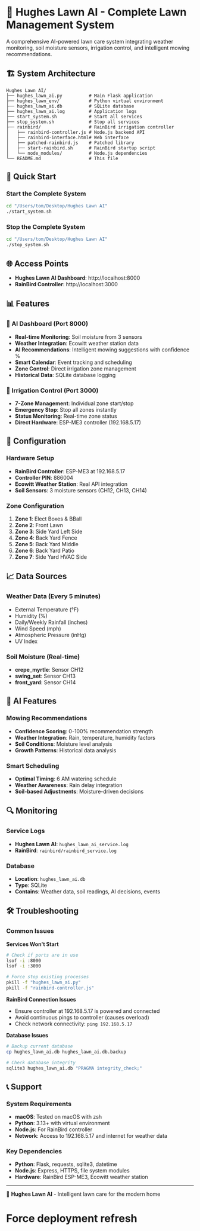 # 🌱 Hughes Lawn AI - Complete Lawn Management System

A comprehensive AI-powered lawn care system integrating weather monitoring, soil moisture sensors, irrigation control, and intelligent mowing recommendations.

## 🏗️ System Architecture

```
Hughes Lawn AI/
├── hughes_lawn_ai.py          # Main Flask application
├── hughes_lawn_env/           # Python virtual environment
├── hughes_lawn_ai.db          # SQLite database
├── hughes_lawn_ai.log         # Application logs
├── start_system.sh            # Start all services
├── stop_system.sh             # Stop all services
├── rainbird/                  # RainBird irrigation controller
│   ├── rainbird-controller.js # Node.js backend API
│   ├── rainbird-interface.html# Web interface
│   ├── patched-rainbird.js    # Patched library
│   ├── start-rainbird.sh      # RainBird startup script
│   └── node_modules/          # Node.js dependencies
└── README.md                  # This file
```

## 🚀 Quick Start

### Start the Complete System
```bash
cd "/Users/tom/Desktop/Hughes Lawn AI"
./start_system.sh
```

### Stop the Complete System
```bash
cd "/Users/tom/Desktop/Hughes Lawn AI"
./stop_system.sh
```

## 🌐 Access Points

- **Hughes Lawn AI Dashboard**: http://localhost:8000
- **RainBird Controller**: http://localhost:3000

## 📊 Features

### 🤖 AI Dashboard (Port 8000)
- **Real-time Monitoring**: Soil moisture from 3 sensors
- **Weather Integration**: Ecowitt weather station data
- **AI Recommendations**: Intelligent mowing suggestions with confidence %
- **Smart Calendar**: Event tracking and scheduling
- **Zone Control**: Direct irrigation zone management
- **Historical Data**: SQLite database logging

### 🚿 Irrigation Control (Port 3000)
- **7-Zone Management**: Individual zone start/stop
- **Emergency Stop**: Stop all zones instantly
- **Status Monitoring**: Real-time zone status
- **Direct Hardware**: ESP-ME3 controller (192.168.5.17)

## 🔧 Configuration

### Hardware Setup
- **RainBird Controller**: ESP-ME3 at 192.168.5.17
- **Controller PIN**: 886004
- **Ecowitt Weather Station**: Real API integration
- **Soil Sensors**: 3 moisture sensors (CH12, CH13, CH14)

### Zone Configuration
1. **Zone 1**: Elect Boxes & BBall
2. **Zone 2**: Front Lawn
3. **Zone 3**: Side Yard Left Side
4. **Zone 4**: Back Yard Fence
5. **Zone 5**: Back Yard Middle
6. **Zone 6**: Back Yard Patio
7. **Zone 7**: Side Yard HVAC Side

## 📈 Data Sources

### Weather Data (Every 5 minutes)
- External Temperature (°F)
- Humidity (%)
- Daily/Weekly Rainfall (inches)
- Wind Speed (mph)
- Atmospheric Pressure (inHg)
- UV Index

### Soil Moisture (Real-time)
- **crepe_myrtle**: Sensor CH12
- **swing_set**: Sensor CH13
- **front_yard**: Sensor CH14

## 🧠 AI Features

### Mowing Recommendations
- **Confidence Scoring**: 0-100% recommendation strength
- **Weather Integration**: Rain, temperature, humidity factors
- **Soil Conditions**: Moisture level analysis
- **Growth Patterns**: Historical data analysis

### Smart Scheduling
- **Optimal Timing**: 6 AM watering schedule
- **Weather Awareness**: Rain delay integration
- **Soil-based Adjustments**: Moisture-driven decisions

## 🔍 Monitoring

### Service Logs
- **Hughes Lawn AI**: `hughes_lawn_ai_service.log`
- **RainBird**: `rainbird/rainbird_service.log`

### Database
- **Location**: `hughes_lawn_ai.db`
- **Type**: SQLite
- **Contains**: Weather data, soil readings, AI decisions, events

## 🛠️ Troubleshooting

### Common Issues

**Services Won't Start**
```bash
# Check if ports are in use
lsof -i :8000
lsof -i :3000

# Force stop existing processes
pkill -f "hughes_lawn_ai.py"
pkill -f "rainbird-controller.js"
```

**RainBird Connection Issues**
- Ensure controller at 192.168.5.17 is powered and connected
- Avoid continuous pings to controller (causes overload)
- Check network connectivity: `ping 192.168.5.17`

**Database Issues**
```bash
# Backup current database
cp hughes_lawn_ai.db hughes_lawn_ai.db.backup

# Check database integrity
sqlite3 hughes_lawn_ai.db "PRAGMA integrity_check;"
```

## 📞 Support

### System Requirements
- **macOS**: Tested on macOS with zsh
- **Python**: 3.13+ with virtual environment
- **Node.js**: For RainBird controller
- **Network**: Access to 192.168.5.17 and internet for weather data

### Key Dependencies
- **Python**: Flask, requests, sqlite3, datetime
- **Node.js**: Express, HTTPS, file system modules
- **Hardware**: RainBird ESP-ME3, Ecowitt weather station

---

🌱 **Hughes Lawn AI** - Intelligent lawn care for the modern home
# Force deployment refresh
